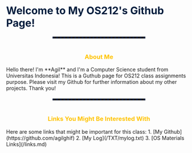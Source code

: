 <h1 style="color: #001D3D; font-weight: bold; margin: 10px auto;"> Welcome to My OS212's Github Page! </h1>

<hr style="border-style: dotted none none none; border-width: 5px; height: 0; width: 50%; color: #001d3d; margin: 20px auto 40px auto;">

<h3 style="color: #FFC300; text-align:center; font-weight: bold;"> About Me </h3>
Hello there! I'm **Agil** and I'm a Computer Science student from Universitas Indonesia! This is a Guthub page for OS212 class assignments purpose. Please visit my Github for further information about my other projects. Thank you!

<hr style="border-style: dotted none none none; border-width: 5px; height: 0; width: 50%; color: #001d3d; margin: 20px auto 40px auto;">

<h3 style="color: #FFC300; text-align:center; font-weight: bold;"> Links You Might Be Interested With</h3>
Here are some links that might be important for this class:
1. [My Github](https://github.com/agilghif)
2. [My Log](/TXT/mylog.txt)
3. [OS Materials Links](/links.md)
